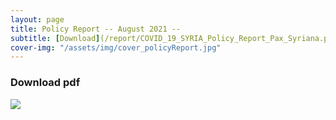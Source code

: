 ```yaml
---
layout: page
title: Policy Report -- August 2021 --
subtitle: [Download](/report/COVID_19_SYRIA_Policy_Report_Pax_Syriana.pdf)
cover-img: "/assets/img/cover_policyReport.jpg"
---
```


### Download pdf
[![](/assets/img/cover_policyReport.jpg)](/report/COVID_19_SYRIA_Policy_Report_Pax_Syriana.pdf)

